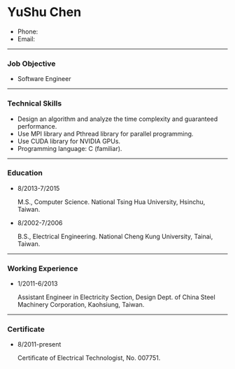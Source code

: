 
# YuShu Chen
*   Phone: 
*   Email: 

--------------------------------------------------------------------------
### Job Objective
*   Software Engineer

--------------------------------------------------------------------------
### Technical Skills
*   Design an algorithm and analyze the time complexity and guaranteed 
    performance.
*   Use MPI library and Pthread library for parallel programming.
*   Use CUDA library for NVIDIA GPUs.
*   Programming language: C (familiar).

--------------------------------------------------------------------------
### Education
*   8/2013-7/2015

    M.S., Computer Science. National Tsing Hua University, Hsinchu, Taiwan.
*   8/2002-7/2006

    B.S., Electrical Engineering. National Cheng Kung University, Tainai,
    Taiwan.

--------------------------------------------------------------------------
### Working Experience
*   1/2011-6/2013

    Assistant Engineer in Electricity Section, Design Dept. of China Steel
    Machinery Corporation, Kaohsiung, Taiwan.

--------------------------------------------------------------------------
### Certificate
*   8/2011-present

    Certificate of Electrical Technologist, No. 007751.

